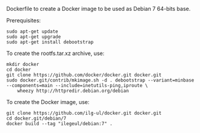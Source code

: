 Dockerfile to create a Docker image to be used as Debian 7 64-bits base.

Prerequisites:

	sudo apt-get update
	sudo apt-get upgrade
	sudo apt-get install debootstrap

To create the rootfs.tar.xz archive, use:

	mkdir docker
	cd docker
	git clone https://github.com/docker/docker.git docker.git
	sudo docker.git/contrib/mkimage.sh -d . debootstrap --variant=minbase --components=main --include=inetutils-ping,iproute \
    	wheezy http://httpredir.debian.org/debian

To create the Docker image, use:

	git clone https://github.com/ilg-ul/docker.git docker.git
	cd docker.git/debian/7
	docker build --tag "ilegeul/debian:7" .

